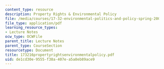 ```yaml
---
content_type: resource
description: Property Rights & Environmental Policy
file: /media/courses/17-32-environmental-politics-and-policy-spring-2003/de1cd30e9555f38a407ea5a8eb89ace9_173216propertyrightsenvironmentalpolicy.pdf
file_type: application/pdf
learning_resource_types:
- Lecture Notes
ocw_type: OCWFile
parent_title: Lecture Notes
parent_type: CourseSection
resourcetype: Document
title: 173216propertyrightsenvironmentalpolicy.pdf
uid: de1cd30e-9555-f38a-407e-a5a8eb89ace9
---
```


